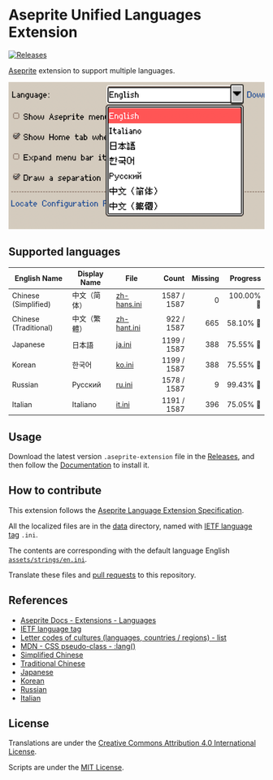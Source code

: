# Aseprite Unified Languages Extension

[![Releases](https://img.shields.io/github/v/release/aseprite-quest/aseprite-unified-languages-extension)](https://github.com/aseprite-quest/aseprite-unified-languages-extension/releases)

[Aseprite](https://github.com/aseprite/aseprite) extension to support multiple languages.

![product](docs/product.png)

## Supported languages

| English Name | Display Name | File | Count | Missing | Progress |
|---|---|---|---:|---:|---:|
| Chinese (Simplified) | 中文（简体） | [zh-hans.ini](data/zh-hans.ini) | 1587 / 1587 | 0 | 100.00% 🚩 |
| Chinese (Traditional) | 中文（繁體） | [zh-hant.ini](data/zh-hant.ini) | 922 / 1587 | 665 | 58.10% 🚧 |
| Japanese | 日本語 | [ja.ini](data/ja.ini) | 1199 / 1587 | 388 | 75.55% 🚧 |
| Korean | 한국어 | [ko.ini](data/ko.ini) | 1199 / 1587 | 388 | 75.55% 🚧 |
| Russian | Русский | [ru.ini](data/ru.ini) | 1578 / 1587 | 9 | 99.43% 🚧 |
| Italian | Italiano | [it.ini](data/it.ini) | 1191 / 1587 | 396 | 75.05% 🚧 |

## Usage

Download the latest version `.aseprite-extension` file in the [Releases](https://github.com/aseprite-quest/aseprite-unified-languages-extension/releases), and then follow the [Documentation](https://www.aseprite.org/docs/extensions/) to install it.

## How to contribute

This extension follows the [Aseprite Language Extension Specification](https://www.aseprite.org/docs/extensions/languages/).

All the localized files are in the [data](data) directory, named with [IETF language tag](https://en.wikipedia.org/wiki/IETF_language_tag) `.ini`.

The contents are corresponding with the default language English [`assets/strings/en.ini`](assets/strings/en.ini).

Translate these files and [pull requests](https://docs.github.com/en/pull-requests/collaborating-with-pull-requests/proposing-changes-to-your-work-with-pull-requests/about-pull-requests) to this repository.

## References

- [Aseprite Docs - Extensions - Languages](https://aseprite.org/docs/extensions/languages)
- [IETF language tag](https://en.wikipedia.org/wiki/IETF_language_tag)
- [Letter codes of cultures (languages, countries / regions) - list](https://www.venea.net/web/culture_code)
- [MDN - CSS pseudo-class - :lang()](https://developer.mozilla.org/en-US/docs/Web/CSS/:lang)
- [Simplified Chinese](https://github.com/J-11/Aseprite-Simplified-Chinese)
- [Traditional Chinese](https://github.com/chongx1an/Aseprite-TraditionalChineseExtension)
- [Japanese](https://wikiwiki.jp/aseprite/日本語化ファイルのダウンロード)
- [Korean](https://github.com/ImBada/Aseprite-Korean)
- [Russian](https://github.com/lufog/aseprite-language-russian)
- [Italian](https://github.com/FabianoIlCapo/aseprite_italian)

## License

Translations are under the [Creative Commons Attribution 4.0 International License](data/LICENSE.txt).

Scripts are under the [MIT License](LICENSE).
